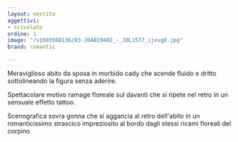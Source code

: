 ```yaml
---
layout: vestito
aggettivi:
- scivolato
ordine: 1
image: "/v1603988136/03-JOAB19402_-_JOL1577_ijxvg8.jpg"
brand: romantic

---
```

Meraviglioso abito da sposa in morbido cady che scende fluido e dritto sottolineando la figura senza aderire.

Spettacolare motivo ramage floreale sul davanti che si ripete nel retro in un sensuale effetto tattoo.

Scenografica sovra gonna che si aggancia al retro dell'abito in un romanticissimo strascico impreziosito al bordo dagli stessi ricami floreali del corpino